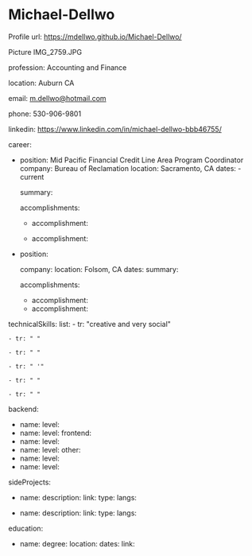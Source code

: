 # Michael-Dellwo
Profile
url: https://mdellwo.github.io/Michael-Dellwo/



  
  Picture IMG_2759.JPG
  
  profession: Accounting and Finance  
  
  location: Auburn CA
  
  email: m.dellwo@hotmail.com
  
  phone: 530-906-9801
  
 
  linkedin: https://www.linkedin.com/in/michael-dellwo-bbb46755/
  
  

career:
 - position: Mid Pacific Financial Credit Line Area Program Coordinator  
   company: Bureau of Reclamation 
   location: Sacramento, CA
   dates:  - current
   
   summary: 
   
   accomplishments:
    - accomplishment: 
    
    - accomplishment: 
    
 - position: 
 
   company: 
   location: Folsom, CA
   dates: 
   summary: 
   
   accomplishments:
    - accomplishment: 
    - accomplishment: 

technicalSkills:
  list:
    - tr: "creative and very social"
    
    - tr: " "
    
    - tr: " "
    
    - tr: " '"
    
    - tr: " "
    
    - tr: " "
    
  backend:
   - name: 
     level: 
   - name: 
     level: 
  frontend:
   - name: 
     level: 
   - name: 
     level: 
  other:
   - name: 
     level: 
   - name: 
     level: 

sideProjects:
  - name: 
    description: 
    link: 
    type:
    langs: 

  - name:
    description: 
    link: 
    type: 
    langs: 

education:
  - name: 
    degree:
    location: 
    dates: 
    link: 
